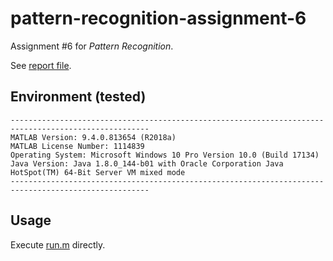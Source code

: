 # pattern-recognition-assignment-6

Assignment #6 for *Pattern Recognition*.

See [report file](report/report.pdf).

## Environment (tested)

```text
-----------------------------------------------------------------------------------------------------
MATLAB Version: 9.4.0.813654 (R2018a)
MATLAB License Number: 1114839
Operating System: Microsoft Windows 10 Pro Version 10.0 (Build 17134)
Java Version: Java 1.8.0_144-b01 with Oracle Corporation Java HotSpot(TM) 64-Bit Server VM mixed mode
-----------------------------------------------------------------------------------------------------
```

## Usage

Execute [run.m](src/run.m) directly.
